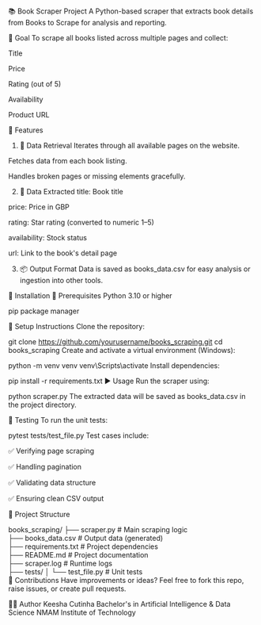 📚 Book Scraper Project
A Python-based scraper that extracts book details from Books to Scrape for analysis and reporting.

🎯 Goal
To scrape all books listed across multiple pages and collect:

Title

Price

Rating (out of 5)

Availability

Product URL

🚀 Features
1. 📡 Data Retrieval
Iterates through all available pages on the website.

Fetches data from each book listing.

Handles broken pages or missing elements gracefully.

2. 🧾 Data Extracted
title: Book title

price: Price in GBP

rating: Star rating (converted to numeric 1–5)

availability: Stock status

url: Link to the book's detail page

3. 📦 Output Format
Data is saved as books_data.csv for easy analysis or ingestion into other tools.

🧰 Installation
📌 Prerequisites
Python 3.10 or higher

pip package manager

🧪 Setup Instructions
Clone the repository:


git clone https://github.com/yourusername/books_scraping.git
cd books_scraping
Create and activate a virtual environment (Windows):


python -m venv venv
venv\Scripts\activate
Install dependencies:


pip install -r requirements.txt
▶️ Usage
Run the scraper using:


python scraper.py
The extracted data will be saved as books_data.csv in the project directory.

🧪 Testing
To run the unit tests:

pytest tests/test_file.py
Test cases include:

✅ Verifying page scraping

✅ Handling pagination

✅ Validating data structure

✅ Ensuring clean CSV output

📂 Project Structure

books_scraping/
├── scraper.py            # Main scraping logic  
├── books_data.csv        # Output data (generated)  
├── requirements.txt      # Project dependencies  
├── README.md             # Project documentation  
├── scraper.log           # Runtime logs  
├── tests/
│   └── test_file.py      # Unit tests  
🤝 Contributions
Have improvements or ideas?
Feel free to fork this repo, raise issues, or create pull requests.

👩‍💻 Author
Keesha Cutinha
Bachelor's in Artificial Intelligence & Data Science
NMAM Institute of Technology

